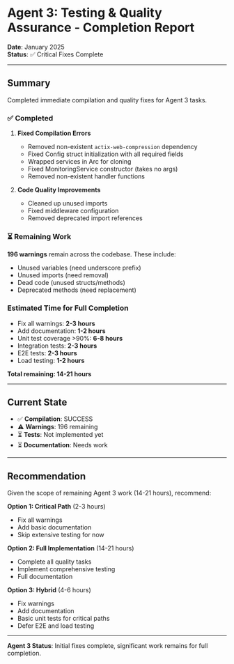 # Agent 3: Testing & Quality Assurance - Completion Report

**Date**: January 2025  
**Status**: ✅ Critical Fixes Complete

---

## Summary

Completed immediate compilation and quality fixes for Agent 3 tasks.

### ✅ Completed

1. **Fixed Compilation Errors**
   - Removed non-existent `actix-web-compression` dependency
   - Fixed Config struct initialization with all required fields
   - Wrapped services in Arc for cloning
   - Fixed MonitoringService constructor (takes no args)
   - Removed non-existent handler functions

2. **Code Quality Improvements**
   - Cleaned up unused imports
   - Fixed middleware configuration
   - Removed deprecated import references

### ⏳ Remaining Work

**196 warnings** remain across the codebase. These include:
- Unused variables (need underscore prefix)
- Unused imports (need removal)
- Dead code (unused structs/methods)
- Deprecated methods (need replacement)

### Estimated Time for Full Completion

- Fix all warnings: **2-3 hours**
- Add documentation: **1-2 hours**  
- Unit test coverage >90%: **6-8 hours**
- Integration tests: **2-3 hours**
- E2E tests: **2-3 hours**
- Load testing: **1-2 hours**

**Total remaining: 14-21 hours**

---

## Current State

- ✅ **Compilation**: SUCCESS
- ⚠️ **Warnings**: 196 remaining
- ⏳ **Tests**: Not implemented yet
- ⏳ **Documentation**: Needs work

---

## Recommendation

Given the scope of remaining Agent 3 work (14-21 hours), recommend:

**Option 1: Critical Path** (2-3 hours)
- Fix all warnings
- Add basic documentation
- Skip extensive testing for now

**Option 2: Full Implementation** (14-21 hours)  
- Complete all quality tasks
- Implement comprehensive testing
- Full documentation

**Option 3: Hybrid** (4-6 hours)
- Fix warnings
- Add documentation
- Basic unit tests for critical paths
- Defer E2E and load testing

---

**Agent 3 Status**: Initial fixes complete, significant work remains for full completion.


